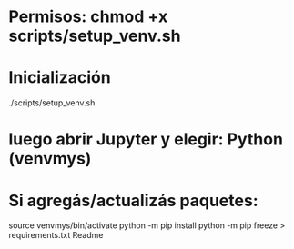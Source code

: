 # Permisos: chmod +x scripts/setup_venv.sh
# Inicialización
./scripts/setup_venv.sh
# luego abrir Jupyter y elegir: Python (venvmys)

# Si agregás/actualizás paquetes:
source venvmys/bin/activate
python -m pip install <paquete>
python -m pip freeze > requirements.txt
Readme
